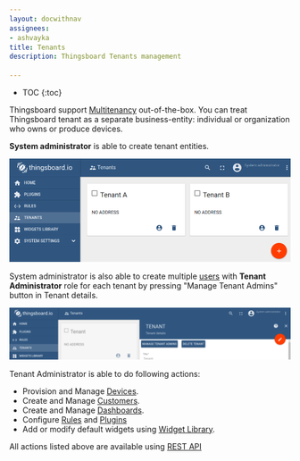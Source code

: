 ```yaml
---
layout: docwithnav
assignees:
- ashvayka
title: Tenants
description: Thingsboard Tenants management

---
```


* TOC
{:toc}

Thingsboard support [Multitenancy](https://en.wikipedia.org/wiki/Multitenancy) out-of-the-box. 
You can treat Thingsboard tenant as a separate business-entity: individual or organization who owns or produce devices.

**System administrator** is able to create tenant entities.

![image](/images/user-guide/ui/tenants.png)

System administrator is also able to create multiple [users](/docs/user-guide/ui/users) with **Tenant Administrator** role for each tenant by pressing "Manage Tenant Admins" button in Tenant details.
 
![image](/images/user-guide/ui/manage-tenant-admins.png) 
 
Tenant Administrator is able to do following actions:
 
 - Provision and Manage [Devices](/docs/user-guide/ui/devices).
 - Create and Manage [Customers](/docs/user-guide/ui/customers).
 - Create and Manage [Dashboards](/docs/user-guide/ui/dashboards).
 - Configure [Rules](/docs/user-guide/ui/rules) and [Plugins](/docs/user-guide/ui/plugins)
 - Add or modify default widgets using [Widget Library](/docs/user-guide/ui/widget-library).
 
 All actions listed above are available using [REST API](/docs/reference/rest-api/)